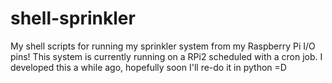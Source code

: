 # shell-sprinkler
My shell scripts for running my sprinkler system from my Raspberry Pi I/O pins!
This system is currently running on a RPi2 scheduled with a cron job.
I developed this a while ago, hopefully soon I'll re-do it in python =D
